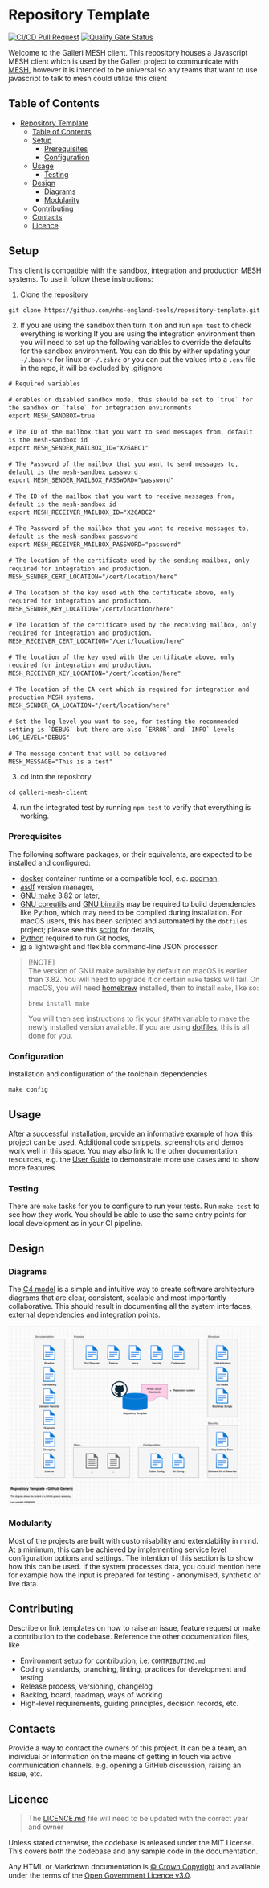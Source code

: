 # Repository Template

[![CI/CD Pull Request](https://github.com/nhs-england-tools/repository-template/actions/workflows/cicd-1-pull-request.yaml/badge.svg)](https://github.com/nhs-england-tools/repository-template/actions/workflows/cicd-1-pull-request.yaml)
[![Quality Gate Status](https://sonarcloud.io/api/project_badges/measure?project=repository-template&metric=alert_status)](https://sonarcloud.io/summary/new_code?id=repository-template)

Welcome to the Galleri MESH client. This repository houses a Javascript MESH client which is used by the Galleri project to communicate with [MESH](https://digital.nhs.uk/services/message-exchange-for-social-care-and-health-mesh), however it is intended to be universal so any teams that want to use javascript to talk to mesh could utilize this client

## Table of Contents

- [Repository Template](#repository-template)
  - [Table of Contents](#table-of-contents)
  - [Setup](#setup)
    - [Prerequisites](#prerequisites)
    - [Configuration](#configuration)
  - [Usage](#usage)
    - [Testing](#testing)
  - [Design](#design)
    - [Diagrams](#diagrams)
    - [Modularity](#modularity)
  - [Contributing](#contributing)
  - [Contacts](#contacts)
  - [Licence](#licence)

## Setup

This client is compatible with the sandbox, integration and production MESH systems. To use it follow these instructions:

1. Clone the repository

```shell
git clone https://github.com/nhs-england-tools/repository-template.git
```

2. If you are using the sandbox then turn it on and run `npm test` to check everything is working
   If you are using the integration environment then you will need to set up the following variables to override the defaults for the sandbox environment.
   You can do this by either updating your `~/.bashrc` for linux or `~/.zshrc` or you can put the values into a `.env` file in the repo, it will be excluded by .gitignore

```shell
# Required variables

# enables or disabled sandbox mode, this should be set to `true` for the sandbox or `false` for integration environments
export MESH_SANDBOX=true

# The ID of the mailbox that you want to send messages from, default is the mesh-sandbox id
export MESH_SENDER_MAILBOX_ID="X26ABC1"

# The Password of the mailbox that you want to send messages to, default is the mesh-sandbox password
export MESH_SENDER_MAILBOX_PASSWORD="password"

# The ID of the mailbox that you want to receive messages from, default is the mesh-sandbox id
export MESH_RECEIVER_MAILBOX_ID="X26ABC2"

# The Password of the mailbox that you want to receive messages to, default is the mesh-sandbox password
export MESH_RECEIVER_MAILBOX_PASSWORD="password"

# The location of the certificate used by the sending mailbox, only required for integration and production.
MESH_SENDER_CERT_LOCATION="/cert/location/here"

# The location of the key used with the certificate above, only required for integration and production.
MESH_SENDER_KEY_LOCATION="/cert/location/here"

# The location of the certificate used by the receiving mailbox, only required for integration and production.
MESH_RECEIVER_CERT_LOCATION="/cert/location/here"

# The location of the key used with the certificate above, only required for integration and production.
MESH_RECEIVER_KEY_LOCATION="/cert/location/here"

# The location of the CA cert which is required for integration and production MESH systems.
MESH_SENDER_CA_LOCATION="/cert/location/here"

# Set the log level you want to see, for testing the recommended setting is `DEBUG` but there are also `ERROR` and `INFO` levels
LOG_LEVEL="DEBUG"

# The message content that will be delivered
MESH_MESSAGE="This is a test"
```

3. cd into the repository

```shell
cd galleri-mesh-client
```

4. run the integrated test by running `npm test` to verify that everything is working.

### Prerequisites

The following software packages, or their equivalents, are expected to be installed and configured:

- [docker](https://www.docker.com/) container runtime or a compatible tool, e.g. [podman](https://podman.io/),
- [asdf](https://asdf-vm.com/) version manager,
- [GNU make](https://www.gnu.org/software/make/) 3.82 or later,
- [GNU coreutils](https://www.gnu.org/software/coreutils/) and [GNU binutils](https://www.gnu.org/software/binutils/) may be required to build dependencies like Python, which may need to be compiled during installation. For macOS users, this has been scripted and automated by the `dotfiles` project; please see this [script](https://github.com/nhs-england-tools/dotfiles/blob/main/assets/20-install-base-packages.macos.sh) for details,
- [Python](https://www.python.org/) required to run Git hooks,
- [jq](https://jqlang.github.io/jq/) a lightweight and flexible command-line JSON processor.

> [!NOTE]<br>
> The version of GNU make available by default on macOS is earlier than 3.82. You will need to upgrade it or certain `make` tasks will fail. On macOS, you will need [homebrew](https://brew.sh/) installed, then to install `make`, like so:
>
> ```shell
> brew install make
> ```
>
> You will then see instructions to fix your `$PATH` variable to make the newly installed version available. If you are using [dotfiles](https://github.com/nhs-england-tools/dotfiles), this is all done for you.

### Configuration

Installation and configuration of the toolchain dependencies

```shell
make config
```

## Usage

After a successful installation, provide an informative example of how this project can be used. Additional code snippets, screenshots and demos work well in this space. You may also link to the other documentation resources, e.g. the [User Guide](./docs/user-guide.md) to demonstrate more use cases and to show more features.

### Testing

There are `make` tasks for you to configure to run your tests. Run `make test` to see how they work. You should be able to use the same entry points for local development as in your CI pipeline.

## Design

### Diagrams

The [C4 model](https://c4model.com/) is a simple and intuitive way to create software architecture diagrams that are clear, consistent, scalable and most importantly collaborative. This should result in documenting all the system interfaces, external dependencies and integration points.

![Repository Template](./docs/diagrams/Repository_Template_GitHub_Generic.png)

### Modularity

Most of the projects are built with customisability and extendability in mind. At a minimum, this can be achieved by implementing service level configuration options and settings. The intention of this section is to show how this can be used. If the system processes data, you could mention here for example how the input is prepared for testing - anonymised, synthetic or live data.

## Contributing

Describe or link templates on how to raise an issue, feature request or make a contribution to the codebase. Reference the other documentation files, like

- Environment setup for contribution, i.e. `CONTRIBUTING.md`
- Coding standards, branching, linting, practices for development and testing
- Release process, versioning, changelog
- Backlog, board, roadmap, ways of working
- High-level requirements, guiding principles, decision records, etc.

## Contacts

Provide a way to contact the owners of this project. It can be a team, an individual or information on the means of getting in touch via active communication channels, e.g. opening a GitHub discussion, raising an issue, etc.

## Licence

> The [LICENCE.md](./LICENCE.md) file will need to be updated with the correct year and owner

Unless stated otherwise, the codebase is released under the MIT License. This covers both the codebase and any sample code in the documentation.

Any HTML or Markdown documentation is [© Crown Copyright](https://www.nationalarchives.gov.uk/information-management/re-using-public-sector-information/uk-government-licensing-framework/crown-copyright/) and available under the terms of the [Open Government Licence v3.0](https://www.nationalarchives.gov.uk/doc/open-government-licence/version/3/).
